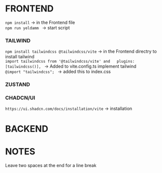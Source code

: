 # FRONTEND
``npm install`` -> in the Frontend file    
``npm run yeldamm `` -> start script   

### TAILWIND
``npm install tailwindcss @tailwindcss/vite`` -> in the Frontend directry to install tailwind  
``import tailwindcss from '@tailwindcss/vite' and   plugins: [tailwindcss()], `` -> Added to vite.config.ts implement tailwind  
``@import "tailwindcss"; `` -> added this to index.css

### ZUSTAND

### CHADCN/UI 
``https://ui.shadcn.com/docs/installation/vite`` -> installation  

# BACKEND

# NOTES

Leave two spaces at the end for a line break